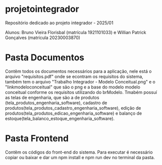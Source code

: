 # projetointegrador
Repositório dedicado ao projeto integrador - 2025/01

Alunos: Bruno Vieira Florisbal (matrícula 1921101033) e Willian Patrick Gonçalves (matrícula 20230003870)

# Pasta Documentos
Contêm todos os documentos necessários para a aplicação, nele
está o arquivo "requisitos.pdf" onde se econtram os requisitos 
do sistema, também tem o arquivo "Trabalho Integrador - Modelo Conceitual.png"
e o "linkmodeloconceitual" que são o png e a base do modelo modelo conceitual 
conforme os requisitos utilizando do brModelo.
Tmabém possuí as telas de engenharia, que são a de produtos (tela_produtos_engenharia_software),
cadastro de produtos(tela_produtos_cadastro_engenharia_software),
edição de produtos(tela_produtos_edicao_engenharia_software)
e balanço de estoque(tela_balanco_estoque_engenharia_software).

# Pasta Frontend
Contêm os códigos do front-end do sistema. 
Para executar é necessário copiar ou baixar e dar um npm install e npm run dev no terminal
da pasta.





